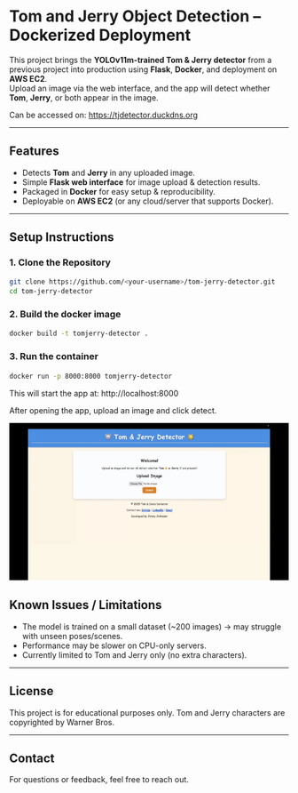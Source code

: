 # Tom and Jerry Object Detection – Dockerized Deployment

This project brings the **YOLOv11m-trained Tom & Jerry detector** from a previous project into production using **Flask**, **Docker**, and deployment on **AWS EC2**.  
Upload an image via the web interface, and the app will detect whether **Tom**, **Jerry**, or both appear in the image.  

Can be accessed on: https://tjdetector.duckdns.org

---

## Features
- Detects **Tom** and **Jerry** in any uploaded image.  
- Simple **Flask web interface** for image upload & detection results.  
- Packaged in **Docker** for easy setup & reproducibility.  
- Deployable on **AWS EC2** (or any cloud/server that supports Docker).  

---

## Setup Instructions

### 1. Clone the Repository
```bash
git clone https://github.com/<your-username>/tom-jerry-detector.git
cd tom-jerry-detector
```
### 2. Build the docker image
```bash
docker build -t tomjerry-detector .
```

### 3. Run the container
```bash
docker run -p 8000:8000 tomjerry-detector
```

This will start the app at: http://localhost:8000

After opening the app, upload an image and click detect.

![App Demo](guide.gif)

## Known Issues / Limitations
- The model is trained on a small dataset (~200 images) → may struggle with unseen poses/scenes.
- Performance may be slower on CPU-only servers.
- Currently limited to Tom and Jerry only (no extra characters).

---
## License
This project is for educational purposes only. Tom and Jerry characters are copyrighted by Warner Bros.

---
## Contact
For questions or feedback, feel free to reach out.


